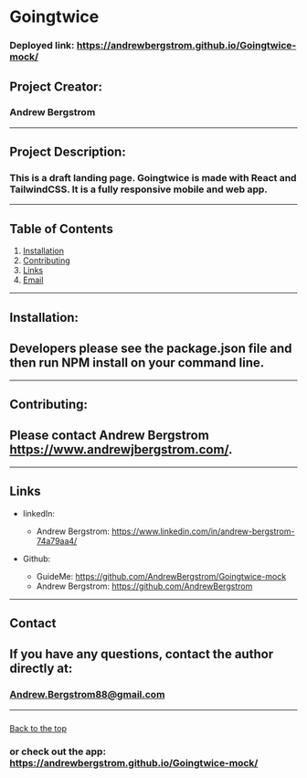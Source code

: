   # Goingtwice
### Deployed link: https://andrewbergstrom.github.io/Goingtwice-mock/
  ## Project Creator: 
  ###  Andrew Bergstrom
---
  
  ## Project Description:
  ### This is a draft landing page. Goingtwice is made with React and TailwindCSS. It is a fully responsive mobile and web app. 


---
 
  ## Table of Contents
  1. [Installation](#Installation)
  3. [Contributing](#Contributing)
  4. [Links](#Links)
  5. [Email](#Contact)
  
  ---

  ## Installation:
  ## Developers please see the package.json file and then run NPM install on your command line.

  ---
 
 ## Contributing:
 ## Please contact Andrew Bergstrom https://www.andrewjbergstrom.com/.
---

 ## Links

  * linkedIn: 
    * Andrew Bergstrom: https://www.linkedin.com/in/andrew-bergstrom-74a79aa4/ 
        
  * Github:
    * GuideMe: https://github.com/AndrewBergstrom/Goingtwice-mock
    * Andrew Bergstrom: https://github.com/AndrewBergstrom 


  ---

  ## Contact
 
  ## If you have any questions, contact the author directly at: 
  ### Andrew.Bergstrom88@gmail.com 

---
### 
  [Back to the top](#Goingtwice)
### or check out the app: https://andrewbergstrom.github.io/Goingtwice-mock/
  
  




